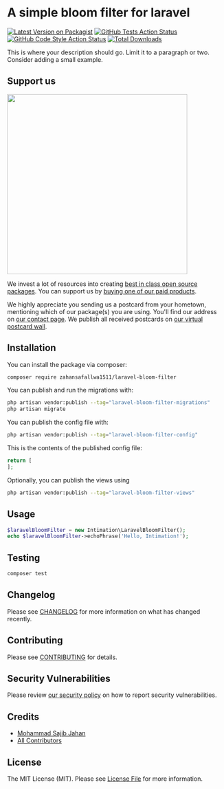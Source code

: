 # A simple bloom filter for laravel

[![Latest Version on Packagist](https://img.shields.io/packagist/v/zahansafallwa1511/laravel-bloom-filter.svg?style=flat-square)](https://packagist.org/packages/zahansafallwa1511/laravel-bloom-filter)
[![GitHub Tests Action Status](https://img.shields.io/github/actions/workflow/status/zahansafallwa1511/laravel-bloom-filter/run-tests.yml?branch=main&label=tests&style=flat-square)](https://github.com/zahansafallwa1511/laravel-bloom-filter/actions?query=workflow%3Arun-tests+branch%3Amain)
[![GitHub Code Style Action Status](https://img.shields.io/github/actions/workflow/status/zahansafallwa1511/laravel-bloom-filter/fix-php-code-style-issues.yml?branch=main&label=code%20style&style=flat-square)](https://github.com/zahansafallwa1511/laravel-bloom-filter/actions?query=workflow%3A"Fix+PHP+code+style+issues"+branch%3Amain)
[![Total Downloads](https://img.shields.io/packagist/dt/zahansafallwa1511/laravel-bloom-filter.svg?style=flat-square)](https://packagist.org/packages/zahansafallwa1511/laravel-bloom-filter)

This is where your description should go. Limit it to a paragraph or two. Consider adding a small example.

## Support us

[<img src="https://github-ads.s3.eu-central-1.amazonaws.com/laravel-bloom-filter.jpg?t=1" width="419px" />](https://spatie.be/github-ad-click/laravel-bloom-filter)

We invest a lot of resources into creating [best in class open source packages](https://spatie.be/open-source). You can support us by [buying one of our paid products](https://spatie.be/open-source/support-us).

We highly appreciate you sending us a postcard from your hometown, mentioning which of our package(s) you are using. You'll find our address on [our contact page](https://spatie.be/about-us). We publish all received postcards on [our virtual postcard wall](https://spatie.be/open-source/postcards).

## Installation

You can install the package via composer:

```bash
composer require zahansafallwa1511/laravel-bloom-filter
```

You can publish and run the migrations with:

```bash
php artisan vendor:publish --tag="laravel-bloom-filter-migrations"
php artisan migrate
```

You can publish the config file with:

```bash
php artisan vendor:publish --tag="laravel-bloom-filter-config"
```

This is the contents of the published config file:

```php
return [
];
```

Optionally, you can publish the views using

```bash
php artisan vendor:publish --tag="laravel-bloom-filter-views"
```

## Usage

```php
$laravelBloomFilter = new Intimation\LaravelBloomFilter();
echo $laravelBloomFilter->echoPhrase('Hello, Intimation!');
```

## Testing

```bash
composer test
```

## Changelog

Please see [CHANGELOG](CHANGELOG.md) for more information on what has changed recently.

## Contributing

Please see [CONTRIBUTING](CONTRIBUTING.md) for details.

## Security Vulnerabilities

Please review [our security policy](../../security/policy) on how to report security vulnerabilities.

## Credits

- [Mohammad Sajib Jahan](https://github.com/zahansafallwa1511)
- [All Contributors](../../contributors)

## License

The MIT License (MIT). Please see [License File](LICENSE.md) for more information.

